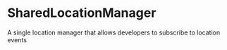 # SharedLocationManager
A single location manager that allows developers to subscribe to location events
